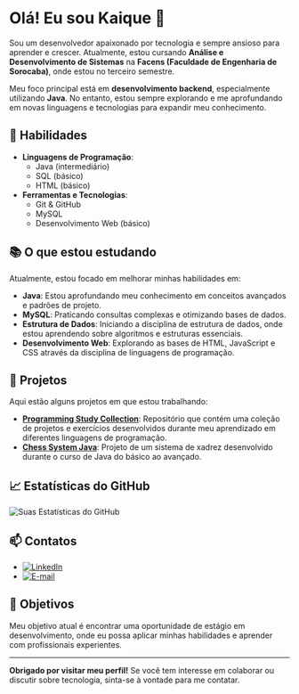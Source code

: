 # Olá! Eu sou Kaique 👋

Sou um desenvolvedor apaixonado por tecnologia e sempre ansioso para aprender e crescer. Atualmente, estou cursando **Análise e Desenvolvimento de Sistemas** na **Facens (Faculdade de Engenharia de Sorocaba)**, onde estou no terceiro semestre. 

Meu foco principal está em **desenvolvimento backend**, especialmente utilizando **Java**. No entanto, estou sempre explorando e me aprofundando em novas linguagens e tecnologias para expandir meu conhecimento.

## 🚀 Habilidades

- **Linguagens de Programação**:
  - Java (intermediário)
  - SQL (básico)
  - HTML (básico)
- **Ferramentas e Tecnologias**:
  - Git & GitHub
  - MySQL
  - Desenvolvimento Web (básico)

## 📚 O que estou estudando

Atualmente, estou focado em melhorar minhas habilidades em:

- **Java**: Estou aprofundando meu conhecimento em conceitos avançados e padrões de projeto.
- **MySQL**: Praticando consultas complexas e otimizando bases de dados.
- **Estrutura de Dados**: Iniciando a disciplina de estrutura de dados, onde estou aprendendo sobre algoritmos e estruturas essenciais.
- **Desenvolvimento Web**: Explorando as bases de HTML, JavaScript e CSS através da disciplina de linguagens de programação.

## 💼 Projetos

Aqui estão alguns projetos em que estou trabalhando:

- [**Programming Study Collection**](https://github.com/Kaique-GM/programming-study-collection): Repositório que contém uma coleção de projetos e exercícios desenvolvidos durante meu aprendizado em diferentes linguagens de programação.
- [**Chess System Java**](https://github.com/Kaique-GM/Chess-system-java): Projeto de um sistema de xadrez desenvolvido durante o curso de Java do básico ao avançado.

## 📈 Estatísticas do GitHub

![Suas Estatísticas do GitHub](https://github-readme-stats.vercel.app/api?username=Kaique-GM&show_icons=true&theme=dracula)

## 📫 Contatos

- [![LinkedIn](https://img.shields.io/badge/LinkedIn-blue?style=for-the-badge&logo=linkedin&logoColor=white)](https://www.linkedin.com/in/Kaique-GM)
- [![E-mail](https://img.shields.io/badge/Email-EA4335?style=for-the-badge&logo=gmail&logoColor=white)](mailto:seu-email@gmail.com)

## 🎯 Objetivos

Meu objetivo atual é encontrar uma oportunidade de estágio em desenvolvimento, onde eu possa aplicar minhas habilidades e aprender com profissionais experientes.

---

**Obrigado por visitar meu perfil!** Se você tem interesse em colaborar ou discutir sobre tecnologia, sinta-se à vontade para me contatar.
